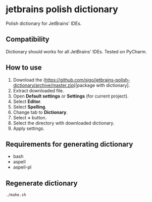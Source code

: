 # jetbrains polish dictionary

Polish dictionary for JetBrains' IDEs.

## Compatibility

Dictionary should works for all JetBrains' IDEs. Tested on PyCharm.

## How to use

1. Download the (https://github.com/sigo/jetbrains-polish-dictionary/archive/master.zip)[package with dictionary].
2. Extract downloaded file.
3. Open **Default settings** or **Settings** (for current project).
4. Select **Editor**.
5. Select **Spelling**.
6. Change tab to **Dictionary**.
7. Select **+** button.
8. Select the directory with downloaded dictionary.
9. Apply settings.

## Requirements for generating dictionary

- bash
- aspell
- aspell-pl

## Regenerate dictionary

```shell
./make.sh
```
